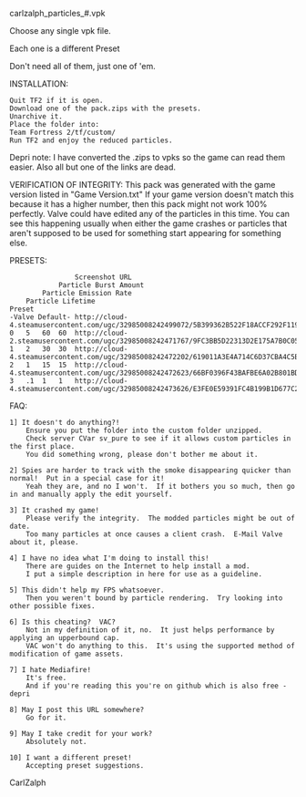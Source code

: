 carlzalph_particles_#.vpk 

Choose any single vpk file.

Each one is a different Preset

Don't need all of them, just one of 'em.

INSTALLATION:

    Quit TF2 if it is open.
    Download one of the pack.zips with the presets.
    Unarchive it.
    Place the folder into:
    Team Fortress 2/tf/custom/
    Run TF2 and enjoy the reduced particles.

Depri note:	
I have converted the .zips to vpks so the game can read them easier.
Also all but one of the links are dead.


VERIFICATION OF INTEGRITY:
    This pack was generated with the game version listed in "Game Version.txt"
    If your game version doesn't match this because it has a higher number, then this pack might not work 100% perfectly.
    Valve could have edited any of the particles in this time.
    You can see this happening usually when either the game crashes or particles that aren't supposed to be used for something start appearing for something else.

PRESETS:

                    Screenshot URL
                Particle Burst Amount
            Particle Emission Rate
        Particle Lifetime
    Preset
    -Valve Default- http://cloud-4.steamusercontent.com/ugc/32985008242499072/5B399362B522F18ACCF292F11996FD141C746170/
    0   5   60  60  http://cloud-2.steamusercontent.com/ugc/32985008242471767/9FC3BB5D22313D2E175A7B0C05838284237E4006/
    1   2   30  30  http://cloud-4.steamusercontent.com/ugc/32985008242472202/619011A3E4A714C6D37CBA4C5B1A1A7F8E60ED56/
    2   1   15  15  http://cloud-4.steamusercontent.com/ugc/32985008242472623/66BF0396F43BAFBE6A02B801BDAE94153856ABF1/
    3   .1  1   1   http://cloud-4.steamusercontent.com/ugc/32985008242473626/E3FE0E59391FC4B199B1D677C2E51619D60827DF/

FAQ:
    
    1] It doesn't do anything?!
        Ensure you put the folder into the custom folder unzipped.
        Check server CVar sv_pure to see if it allows custom particles in the first place.
        You did something wrong, please don't bother me about it.

    2] Spies are harder to track with the smoke disappearing quicker than normal!  Put in a special case for it!
        Yeah they are, and no I won't.  If it bothers you so much, then go in and manually apply the edit yourself.

    3] It crashed my game!
        Please verify the integrity.  The modded particles might be out of date.
        Too many particles at once causes a client crash.  E-Mail Valve about it, please.

    4] I have no idea what I'm doing to install this!
        There are guides on the Internet to help install a mod.
        I put a simple description in here for use as a guideline.

    5] This didn't help my FPS whatsoever.
        Then you weren't bound by particle rendering.  Try looking into other possible fixes.

    6] Is this cheating?  VAC?
        Not in my definition of it, no.  It just helps performance by applying an upperbound cap.
        VAC won't do anything to this.  It's using the supported method of modification of game assets.

    7] I hate Mediafire!
        It's free.
        And if you're reading this you're on github which is also free -depri

    8] May I post this URL somewhere?
        Go for it.

    9] May I take credit for your work?
        Absolutely not.

    10] I want a different preset!
        Accepting preset suggestions.

CarlZalph
